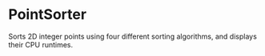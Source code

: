 # PointSorter
Sorts 2D integer points using four different sorting algorithms, and displays their CPU runtimes.
